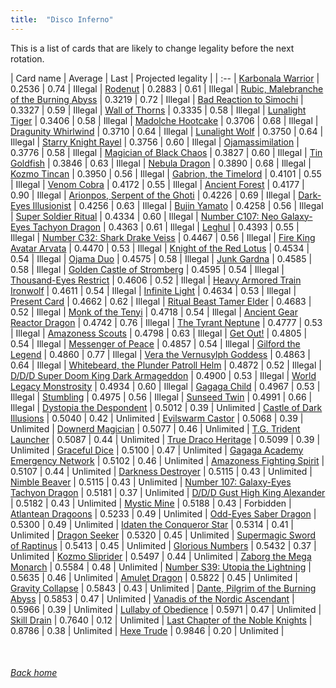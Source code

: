 ```yaml
---
title:  "Disco Inferno"
---
```


This is a list of cards that are likely to change legality before the next rotation.

| Card name | Average | Last | Projected legality |
| :-- |
[Karbonala Warrior](https://db.ygoprodeck.com/card/?search=Karbonala%20Warrior) | 0.2536 | 0.74 | Illegal |
[Rodenut](https://db.ygoprodeck.com/card/?search=Rodenut) | 0.2883 | 0.61 | Illegal |
[Rubic, Malebranche of the Burning Abyss](https://db.ygoprodeck.com/card/?search=Rubic,%20Malebranche%20of%20the%20Burning%20Abyss) | 0.3219 | 0.72 | Illegal |
[Bad Reaction to Simochi](https://db.ygoprodeck.com/card/?search=Bad%20Reaction%20to%20Simochi) | 0.3327 | 0.59 | Illegal |
[Wall of Thorns](https://db.ygoprodeck.com/card/?search=Wall%20of%20Thorns) | 0.3335 | 0.58 | Illegal |
[Lunalight Tiger](https://db.ygoprodeck.com/card/?search=Lunalight%20Tiger) | 0.3406 | 0.58 | Illegal |
[Madolche Hootcake](https://db.ygoprodeck.com/card/?search=Madolche%20Hootcake) | 0.3706 | 0.68 | Illegal |
[Dragunity Whirlwind](https://db.ygoprodeck.com/card/?search=Dragunity%20Whirlwind) | 0.3710 | 0.64 | Illegal |
[Lunalight Wolf](https://db.ygoprodeck.com/card/?search=Lunalight%20Wolf) | 0.3750 | 0.64 | Illegal |
[Starry Knight Rayel](https://db.ygoprodeck.com/card/?search=Starry%20Knight%20Rayel) | 0.3756 | 0.60 | Illegal |
[Ojamassimilation](https://db.ygoprodeck.com/card/?search=Ojamassimilation) | 0.3776 | 0.58 | Illegal |
[Magician of Black Chaos](https://db.ygoprodeck.com/card/?search=Magician%20of%20Black%20Chaos) | 0.3827 | 0.60 | Illegal |
[Tin Goldfish](https://db.ygoprodeck.com/card/?search=Tin%20Goldfish) | 0.3846 | 0.63 | Illegal |
[Nebula Dragon](https://db.ygoprodeck.com/card/?search=Nebula%20Dragon) | 0.3890 | 0.68 | Illegal |
[Kozmo Tincan](https://db.ygoprodeck.com/card/?search=Kozmo%20Tincan) | 0.3950 | 0.56 | Illegal |
[Gabrion, the Timelord](https://db.ygoprodeck.com/card/?search=Gabrion,%20the%20Timelord) | 0.4101 | 0.55 | Illegal |
[Venom Cobra](https://db.ygoprodeck.com/card/?search=Venom%20Cobra) | 0.4172 | 0.55 | Illegal |
[Ancient Forest](https://db.ygoprodeck.com/card/?search=Ancient%20Forest) | 0.4177 | 0.90 | Illegal |
[Arionpos, Serpent of the Ghoti](https://db.ygoprodeck.com/card/?search=Arionpos,%20Serpent%20of%20the%20Ghoti) | 0.4226 | 0.69 | Illegal |
[Dark-Eyes Illusionist](https://db.ygoprodeck.com/card/?search=Dark-Eyes%20Illusionist) | 0.4256 | 0.63 | Illegal |
[Bujin Yamato](https://db.ygoprodeck.com/card/?search=Bujin%20Yamato) | 0.4258 | 0.56 | Illegal |
[Super Soldier Ritual](https://db.ygoprodeck.com/card/?search=Super%20Soldier%20Ritual) | 0.4334 | 0.60 | Illegal |
[Number C107: Neo Galaxy-Eyes Tachyon Dragon](https://db.ygoprodeck.com/card/?search=Number%20C107:%20Neo%20Galaxy-Eyes%20Tachyon%20Dragon) | 0.4363 | 0.61 | Illegal |
[Leghul](https://db.ygoprodeck.com/card/?search=Leghul) | 0.4393 | 0.55 | Illegal |
[Number C32: Shark Drake Veiss](https://db.ygoprodeck.com/card/?search=Number%20C32:%20Shark%20Drake%20Veiss) | 0.4467 | 0.56 | Illegal |
[Fire King Avatar Arvata](https://db.ygoprodeck.com/card/?search=Fire%20King%20Avatar%20Arvata) | 0.4470 | 0.53 | Illegal |
[Knight of the Red Lotus](https://db.ygoprodeck.com/card/?search=Knight%20of%20the%20Red%20Lotus) | 0.4534 | 0.54 | Illegal |
[Ojama Duo](https://db.ygoprodeck.com/card/?search=Ojama%20Duo) | 0.4575 | 0.58 | Illegal |
[Junk Gardna](https://db.ygoprodeck.com/card/?search=Junk%20Gardna) | 0.4585 | 0.58 | Illegal |
[Golden Castle of Stromberg](https://db.ygoprodeck.com/card/?search=Golden%20Castle%20of%20Stromberg) | 0.4595 | 0.54 | Illegal |
[Thousand-Eyes Restrict](https://db.ygoprodeck.com/card/?search=Thousand-Eyes%20Restrict) | 0.4606 | 0.52 | Illegal |
[Heavy Armored Train Ironwolf](https://db.ygoprodeck.com/card/?search=Heavy%20Armored%20Train%20Ironwolf) | 0.4611 | 0.54 | Illegal |
[Infinite Light](https://db.ygoprodeck.com/card/?search=Infinite%20Light) | 0.4634 | 0.53 | Illegal |
[Present Card](https://db.ygoprodeck.com/card/?search=Present%20Card) | 0.4662 | 0.62 | Illegal |
[Ritual Beast Tamer Elder](https://db.ygoprodeck.com/card/?search=Ritual%20Beast%20Tamer%20Elder) | 0.4683 | 0.52 | Illegal |
[Monk of the Tenyi](https://db.ygoprodeck.com/card/?search=Monk%20of%20the%20Tenyi) | 0.4718 | 0.54 | Illegal |
[Ancient Gear Reactor Dragon](https://db.ygoprodeck.com/card/?search=Ancient%20Gear%20Reactor%20Dragon) | 0.4742 | 0.76 | Illegal |
[The Tyrant Neptune](https://db.ygoprodeck.com/card/?search=The%20Tyrant%20Neptune) | 0.4777 | 0.53 | Illegal |
[Amazoness Scouts](https://db.ygoprodeck.com/card/?search=Amazoness%20Scouts) | 0.4798 | 0.63 | Illegal |
[Get Out!](https://db.ygoprodeck.com/card/?search=Get%20Out!) | 0.4805 | 0.54 | Illegal |
[Messenger of Peace](https://db.ygoprodeck.com/card/?search=Messenger%20of%20Peace) | 0.4857 | 0.54 | Illegal |
[Gilford the Legend](https://db.ygoprodeck.com/card/?search=Gilford%20the%20Legend) | 0.4860 | 0.77 | Illegal |
[Vera the Vernusylph Goddess](https://db.ygoprodeck.com/card/?search=Vera%20the%20Vernusylph%20Goddess) | 0.4863 | 0.64 | Illegal |
[Whitebeard, the Plunder Patroll Helm](https://db.ygoprodeck.com/card/?search=Whitebeard,%20the%20Plunder%20Patroll%20Helm) | 0.4872 | 0.52 | Illegal |
[D/D/D Super Doom King Dark Armageddon](https://db.ygoprodeck.com/card/?search=D/D/D%20Super%20Doom%20King%20Dark%20Armageddon) | 0.4900 | 0.53 | Illegal |
[World Legacy Monstrosity](https://db.ygoprodeck.com/card/?search=World%20Legacy%20Monstrosity) | 0.4934 | 0.60 | Illegal |
[Gagaga Child](https://db.ygoprodeck.com/card/?search=Gagaga%20Child) | 0.4967 | 0.53 | Illegal |
[Stumbling](https://db.ygoprodeck.com/card/?search=Stumbling) | 0.4975 | 0.56 | Illegal |
[Sunseed Twin](https://db.ygoprodeck.com/card/?search=Sunseed%20Twin) | 0.4991 | 0.66 | Illegal |
[Dystopia the Despondent](https://db.ygoprodeck.com/card/?search=Dystopia%20the%20Despondent) | 0.5012 | 0.39 | Unlimited |
[Castle of Dark Illusions](https://db.ygoprodeck.com/card/?search=Castle%20of%20Dark%20Illusions) | 0.5040 | 0.42 | Unlimited |
[Evilswarm Castor](https://db.ygoprodeck.com/card/?search=Evilswarm%20Castor) | 0.5068 | 0.39 | Unlimited |
[Downerd Magician](https://db.ygoprodeck.com/card/?search=Downerd%20Magician) | 0.5077 | 0.46 | Unlimited |
[T.G. Trident Launcher](https://db.ygoprodeck.com/card/?search=T.G.%20Trident%20Launcher) | 0.5087 | 0.44 | Unlimited |
[True Draco Heritage](https://db.ygoprodeck.com/card/?search=True%20Draco%20Heritage) | 0.5099 | 0.39 | Unlimited |
[Graceful Dice](https://db.ygoprodeck.com/card/?search=Graceful%20Dice) | 0.5100 | 0.47 | Unlimited |
[Gagaga Academy Emergency Network](https://db.ygoprodeck.com/card/?search=Gagaga%20Academy%20Emergency%20Network) | 0.5102 | 0.46 | Unlimited |
[Amazoness Fighting Spirit](https://db.ygoprodeck.com/card/?search=Amazoness%20Fighting%20Spirit) | 0.5107 | 0.44 | Unlimited |
[Darkness Destroyer](https://db.ygoprodeck.com/card/?search=Darkness%20Destroyer) | 0.5115 | 0.43 | Unlimited |
[Nimble Beaver](https://db.ygoprodeck.com/card/?search=Nimble%20Beaver) | 0.5115 | 0.43 | Unlimited |
[Number 107: Galaxy-Eyes Tachyon Dragon](https://db.ygoprodeck.com/card/?search=Number%20107:%20Galaxy-Eyes%20Tachyon%20Dragon) | 0.5181 | 0.37 | Unlimited |
[D/D/D Gust High King Alexander](https://db.ygoprodeck.com/card/?search=D/D/D%20Gust%20High%20King%20Alexander) | 0.5182 | 0.43 | Unlimited |
[Mystic Mine](https://db.ygoprodeck.com/card/?search=Mystic%20Mine) | 0.5188 | 0.43 | Forbidden |
[Atlantean Dragoons](https://db.ygoprodeck.com/card/?search=Atlantean%20Dragoons) | 0.5233 | 0.49 | Unlimited |
[Odd-Eyes Saber Dragon](https://db.ygoprodeck.com/card/?search=Odd-Eyes%20Saber%20Dragon) | 0.5300 | 0.49 | Unlimited |
[Idaten the Conqueror Star](https://db.ygoprodeck.com/card/?search=Idaten%20the%20Conqueror%20Star) | 0.5314 | 0.41 | Unlimited |
[Dragon Seeker](https://db.ygoprodeck.com/card/?search=Dragon%20Seeker) | 0.5320 | 0.45 | Unlimited |
[Supermagic Sword of Raptinus](https://db.ygoprodeck.com/card/?search=Supermagic%20Sword%20of%20Raptinus) | 0.5413 | 0.45 | Unlimited |
[Glorious Numbers](https://db.ygoprodeck.com/card/?search=Glorious%20Numbers) | 0.5432 | 0.37 | Unlimited |
[Kozmo Sliprider](https://db.ygoprodeck.com/card/?search=Kozmo%20Sliprider) | 0.5497 | 0.44 | Unlimited |
[Zaborg the Mega Monarch](https://db.ygoprodeck.com/card/?search=Zaborg%20the%20Mega%20Monarch) | 0.5584 | 0.48 | Unlimited |
[Number S39: Utopia the Lightning](https://db.ygoprodeck.com/card/?search=Number%20S39:%20Utopia%20the%20Lightning) | 0.5635 | 0.46 | Unlimited |
[Amulet Dragon](https://db.ygoprodeck.com/card/?search=Amulet%20Dragon) | 0.5822 | 0.45 | Unlimited |
[Gravity Collapse](https://db.ygoprodeck.com/card/?search=Gravity%20Collapse) | 0.5843 | 0.43 | Unlimited |
[Dante, Pilgrim of the Burning Abyss](https://db.ygoprodeck.com/card/?search=Dante,%20Pilgrim%20of%20the%20Burning%20Abyss) | 0.5853 | 0.47 | Unlimited |
[Vanadis of the Nordic Ascendant](https://db.ygoprodeck.com/card/?search=Vanadis%20of%20the%20Nordic%20Ascendant) | 0.5966 | 0.39 | Unlimited |
[Lullaby of Obedience](https://db.ygoprodeck.com/card/?search=Lullaby%20of%20Obedience) | 0.5971 | 0.47 | Unlimited |
[Skill Drain](https://db.ygoprodeck.com/card/?search=Skill%20Drain) | 0.7640 | 0.12 | Unlimited |
[Last Chapter of the Noble Knights](https://db.ygoprodeck.com/card/?search=Last%20Chapter%20of%20the%20Noble%20Knights) | 0.8786 | 0.38 | Unlimited |
[Hexe Trude](https://db.ygoprodeck.com/card/?search=Hexe%20Trude) | 0.9846 | 0.20 | Unlimited |

<br>

###### [Back home](index)